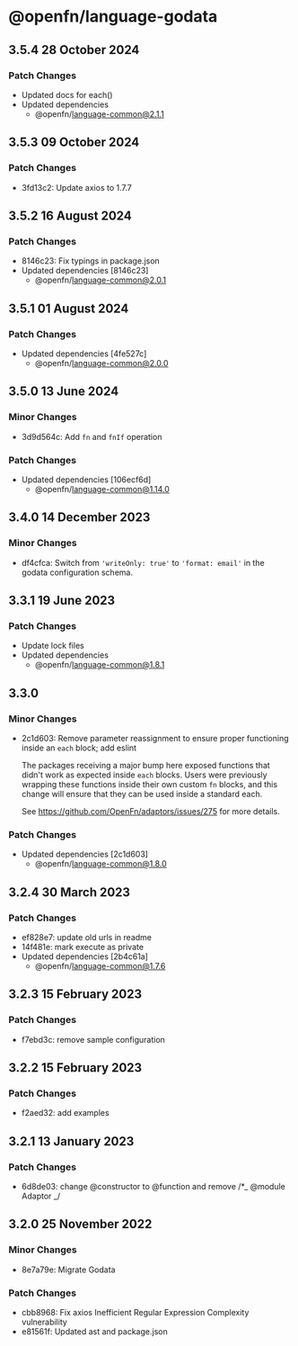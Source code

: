 # @openfn/language-godata

## 3.5.4 28 October 2024

### Patch Changes

* Updated docs for each()
* Updated dependencies
  * @openfn/language-common@2.1.1

## 3.5.3 09 October 2024

### Patch Changes

* 3fd13c2: Update axios to 1.7.7

## 3.5.2 16 August 2024

### Patch Changes

* 8146c23: Fix typings in package.json
* Updated dependencies \[8146c23]
  * @openfn/language-common@2.0.1

## 3.5.1 01 August 2024

### Patch Changes

* Updated dependencies \[4fe527c]
  * @openfn/language-common@2.0.0

## 3.5.0 13 June 2024

### Minor Changes

* 3d9d564c: Add `fn` and `fnIf` operation

### Patch Changes

* Updated dependencies \[106ecf6d]
  * @openfn/language-common@1.14.0

## 3.4.0 14 December 2023

### Minor Changes

* df4cfca: Switch from `'writeOnly: true'` to `'format: email'` in the godata
  configuration schema.

## 3.3.1 19 June 2023

### Patch Changes

* Update lock files
* Updated dependencies
  * @openfn/language-common@1.8.1

## 3.3.0

### Minor Changes

* 2c1d603: Remove parameter reassignment to ensure proper functioning inside an
  `each` block; add eslint

  The packages receiving a major bump here exposed functions that didn't work as
  expected inside `each` blocks. Users were previously wrapping these functions
  inside their own custom `fn` blocks, and this change will ensure that they can
  be used inside a standard each.

  See https://github.com/OpenFn/adaptors/issues/275 for more details.

### Patch Changes

* Updated dependencies \[2c1d603]
  * @openfn/language-common@1.8.0

## 3.2.4 30 March 2023

### Patch Changes

* ef828e7: update old urls in readme
* 14f481e: mark execute as private
* Updated dependencies \[2b4c61a]
  * @openfn/language-common@1.7.6

## 3.2.3 15 February 2023

### Patch Changes

* f7ebd3c: remove sample configuration

## 3.2.2 15 February 2023

### Patch Changes

* f2aed32: add examples

## 3.2.1 13 January 2023

### Patch Changes

* 6d8de03: change @constructor to @function and remove /\*\_ @module Adaptor \_/

## 3.2.0 25 November 2022

### Minor Changes

* 8e7a79e: Migrate Godata

### Patch Changes

* cbb8968: Fix axios Inefficient Regular Expression Complexity vulnerability
* e81561f: Updated ast and package.json
